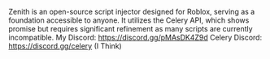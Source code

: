 Zenith is an open-source script injector designed for Roblox, serving as a foundation accessible to anyone. 
It utilizes the Celery API, which shows promise but requires significant refinement as many scripts are currently incompatible.
My Discord: https://discord.gg/pMAsDK4Z9d
Celery Discord: https://discord.gg/celery (I Think)
